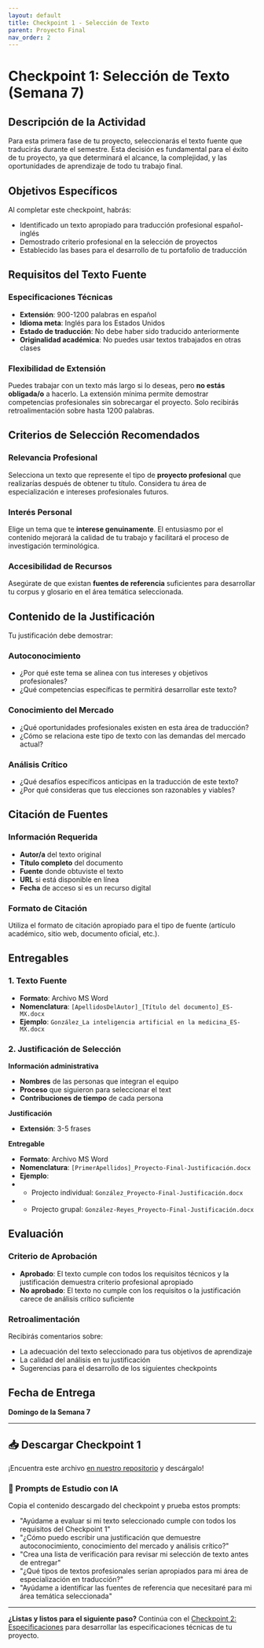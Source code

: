 ```yaml
---
layout: default
title: Checkpoint 1 - Selección de Texto
parent: Proyecto Final
nav_order: 2
---
```


# Checkpoint 1: Selección de Texto (Semana 7)

## Descripción de la Actividad

Para esta primera fase de tu proyecto, seleccionarás el texto fuente que traducirás durante el semestre. Esta decisión es fundamental para el éxito de tu proyecto, ya que determinará el alcance, la complejidad, y las oportunidades de aprendizaje de todo tu trabajo final.

## Objetivos Específicos

Al completar este checkpoint, habrás:
- Identificado un texto apropiado para traducción profesional español-inglés
- Demostrado criterio profesional en la selección de proyectos
- Establecido las bases para el desarrollo de tu portafolio de traducción

## Requisitos del Texto Fuente

### Especificaciones Técnicas
- **Extensión**: 900-1200 palabras en español
- **Idioma meta**: Inglés para los Estados Unidos
- **Estado de traducción**: No debe haber sido traducido anteriormente
- **Originalidad académica**: No puedes usar textos trabajados en otras clases

### Flexibilidad de Extensión
Puedes trabajar con un texto más largo si lo deseas, pero **no estás obligada/o** a hacerlo. La extensión mínima permite demostrar competencias profesionales sin sobrecargar el proyecto. Solo recibirás retroalimentación sobre hasta 1200 palabras.

## Criterios de Selección Recomendados

### Relevancia Profesional
Selecciona un texto que represente el tipo de **proyecto profesional** que realizarías después de obtener tu título. Considera tu área de especialización e intereses profesionales futuros.

### Interés Personal
Elige un tema que te **interese genuinamente**. El entusiasmo por el contenido mejorará la calidad de tu trabajo y facilitará el proceso de investigación terminológica.

### Accesibilidad de Recursos
Asegúrate de que existan **fuentes de referencia** suficientes para desarrollar tu corpus y glosario en el área temática seleccionada.

## Contenido de la Justificación

Tu justificación debe demostrar:

### Autoconocimiento
- ¿Por qué este tema se alinea con tus intereses y objetivos profesionales?
- ¿Qué competencias específicas te permitirá desarrollar este texto?

### Conocimiento del Mercado
- ¿Qué oportunidades profesionales existen en esta área de traducción?
- ¿Cómo se relaciona este tipo de texto con las demandas del mercado actual?

### Análisis Crítico
- ¿Qué desafíos específicos anticipas en la traducción de este texto?
- ¿Por qué consideras que tus elecciones son razonables y viables?

## Citación de Fuentes

### Información Requerida
- **Autor/a** del texto original
- **Título completo** del documento
- **Fuente** donde obtuviste el texto
- **URL** si está disponible en línea
- **Fecha** de acceso si es un recurso digital

### Formato de Citación
Utiliza el formato de citación apropiado para el tipo de fuente (artículo académico, sitio web, documento oficial, etc.).

## Entregables

### 1. Texto Fuente
- **Formato**: Archivo MS Word
- **Nomenclatura**: `[ApellidosDelAutor]_[Título del documento]_ES-MX.docx`
- **Ejemplo**: `González_La inteligencia artificial en la medicina_ES-MX.docx`

### 2. Justificación de Selección

**Información administrativa**
- **Nombres** de las personas que integran el equipo
- **Proceso** que siguieron para seleccionar el text
- **Contribuciones de tiempo** de cada persona

**Justificación**
- **Extensión**: 3-5 frases

**Entregable**
- **Formato**: Archivo MS Word
- **Nomenclatura**: `[PrimerApellidos]_Proyecto-Final-Justificación.docx`
- **Ejemplo**: 
- - Projecto individual: `González_Proyecto-Final-Justificación.docx`
- - Projecto grupal: `González-Reyes_Proyecto-Final-Justificación.docx`

## Evaluación

### Criterio de Aprobación
- **Aprobado**: El texto cumple con todos los requisitos técnicos y la justificación demuestra criterio profesional apropiado
- **No aprobado**: El texto no cumple con los requisitos o la justificación carece de análisis crítico suficiente

### Retroalimentación
Recibirás comentarios sobre:
- La adecuación del texto seleccionado para tus objetivos de aprendizaje
- La calidad del análisis en tu justificación
- Sugerencias para el desarrollo de los siguientes checkpoints

## Fecha de Entrega

**Domingo de la Semana 7**

---

## 📥 Descargar Checkpoint 1
¡Encuentra este archivo [en nuestro repositorio](https://github.com/alainamb/uic_tr18-trad-inversa-es-en/blob/main/proyecto-final/proyecto-final-checkpoint1.md) y descárgalo!

### 🤖 Prompts de Estudio con IA
Copia el contenido descargado del checkpoint y prueba estos prompts:
- "Ayúdame a evaluar si mi texto seleccionado cumple con todos los requisitos del Checkpoint 1"
- "¿Cómo puedo escribir una justificación que demuestre autoconocimiento, conocimiento del mercado y análisis crítico?"
- "Crea una lista de verificación para revisar mi selección de texto antes de entregar"
- "¿Qué tipos de textos profesionales serían apropiados para mi área de especialización en traducción?"
- "Ayúdame a identificar las fuentes de referencia que necesitaré para mi área temática seleccionada"

---

**¿Listas y listos para el siguiente paso?** Continúa con el [Checkpoint 2: Especificaciones](proyecto-final-checkpoint2.md) para desarrollar las especificaciones técnicas de tu proyecto.
